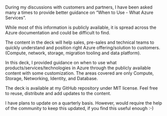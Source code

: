 During my discussions with customers and partners, I have been asked many a times to provide better guidance on “When to Use - What Azure Services”. 

While most of this information is publicly available, it is spread across the Azure documentation and could be difficult to find. 

The content in the deck will help sales, pre-sales and technical teams to quickly understand and position right Azure offering/solution to customers. (Compute, network, storage, migration tooling and data platform).

In this deck, I provided guidance on when to use what products/services/technologies in Azure through the publicly available content with some customization. The areas covered are only Compute, Storage, Networking, Identity, and Database.

The deck is available at my GitHub repository under MIT license. Feel free to reuse, distribute and add updates to the content. 

I have plans to update on a quarterly basis. However, would require the help of the community to keep this updated, if you find this useful enough :-)
